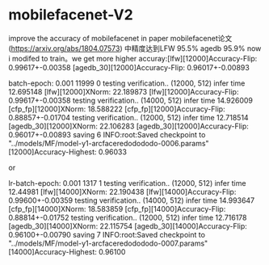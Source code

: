 # mobilefacenet-V2
improve the accuracy of mobilefacenet 
in paper mobilefacenet论文(https://arxiv.org/abs/1804.07573) 中精度达到LFW 95.5% agedb 95.9% now i modifed to train。we get more higher accuray:[lfw][12000]Accuracy-Flip: 0.99617+-0.00358  [agedb_30][12000]Accuracy-Flip: 0.96017+-0.00893

batch-epoch: 0.001 11999 0
testing verification..
(12000, 512)
infer time 12.695148
[lfw][12000]XNorm: 22.189873
[lfw][12000]Accuracy-Flip: 0.99617+-0.00358
testing verification..
(14000, 512)
infer time 14.926009
[cfp_fp][12000]XNorm: 18.588222
[cfp_fp][12000]Accuracy-Flip: 0.88857+-0.01704
testing verification..
(12000, 512)
infer time 12.718514
[agedb_30][12000]XNorm: 22.106283
[agedb_30][12000]Accuracy-Flip: 0.96017+-0.00893
saving 6
INFO:root:Saved checkpoint to "../models/MF/model-y1-arcfaceredodododo-0006.params"
[12000]Accuracy-Highest: 0.96033

or

lr-batch-epoch: 0.001 1317 1
testing verification..
(12000, 512)
infer time 12.44981
[lfw][14000]XNorm: 22.190438
[lfw][14000]Accuracy-Flip: 0.99600+-0.00359
testing verification..
(14000, 512)
infer time 14.993647
[cfp_fp][14000]XNorm: 18.583859
[cfp_fp][14000]Accuracy-Flip: 0.88814+-0.01752
testing verification..
(12000, 512)
infer time 12.716178
[agedb_30][14000]XNorm: 22.115754
[agedb_30][14000]Accuracy-Flip: 0.96100+-0.00790
saving 7
INFO:root:Saved checkpoint to "../models/MF/model-y1-arcfaceredodododo-0007.params"
[14000]Accuracy-Highest: 0.96100

